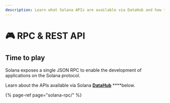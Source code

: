 ```yaml
---
description: Learn what Solana APIs are available via DataHub and how to use them
---
```


# 🎮 RPC & REST API

## Time to play

Solana exposes a single JSON RPC to enable the development of applications on the Solana protocol.

Learn about the APIs available via Solana [**DataHub**](https://datahub.figment.io/sign_up?service=solana) ****below.

{% page-ref page="solana-rpc/" %}

